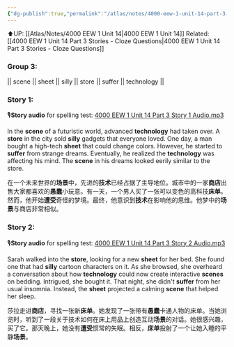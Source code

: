 ```yaml
---
{"dg-publish":true,"permalink":"/atlas/notes/4000-eew-1-unit-14-part-3-stories/","noteIcon":""}
---
```


⬆️UP: [[Atlas/Notes/4000 EEW 1 Unit 14\|4000 EEW 1 Unit 14]]
Related: [[4000 EEW 1 Unit 14 Part 3 Stories - Cloze Questions\|4000 EEW 1 Unit 14 Part 3 Stories - Cloze Questions]]
### Group 3:
|| scene || sheet || silly || store || suffer || technology ||
### Story 1:
🎙️**Story audio** for spelling test: [4000 EEW 1 Unit 14 Part 3 Story 1 Audio.mp3](https://drive.google.com/file/d/1eArvAPkH6OwLPnGOhODnC-k7eA3xhvdf/view?usp=drive_link)

In the **scene** of a futuristic world, advanced **technology** had taken over. A **store** in the city sold **silly** gadgets that everyone loved. One day, a man bought a high-tech **sheet** that could change colors. However, he started to **suffer** from strange dreams. Eventually, he realized the **technology** was affecting his mind. The **scene** in his dreams looked eerily similar to the store.

在一个未来世界的**场景**中，先进的**技术**已经占据了主导地位。城市中的一家**商店**出售大家都喜欢的**愚蠢**小玩意。有一天，一个男人买了一张可以变色的高科技**床单**。然而，他开始**遭受**奇怪的梦境。最终，他意识到**技术**在影响他的思维。他梦中的**场景**与商店非常相似。
### Story 2:
🎙️**Story audio** for spelling test: [4000 EEW 1 Unit 14 Part 3 Story 2 Audio.mp3](https://drive.google.com/file/d/1WqdDRT2XG-mdt1yY9YJUjSXPjGycLwtx/view?usp=drive_link)

Sarah walked into the **store**, looking for a new **sheet** for her bed. She found one that had **silly** cartoon characters on it. As she browsed, she overheard a conversation about how **technology** could now create interactive **scenes** on bedding. Intrigued, she bought it. That night, she didn't **suffer** from her usual insomnia. Instead, the **sheet** projected a calming **scene** that helped her sleep.

莎拉走进**商店**，寻找一张新**床单**。她发现了一张带有**愚蠢**卡通人物的床单。当她浏览时，听到了一段关于技术如何在床上用品上创造互动**场景**的对话。她很感兴趣，买了它。那天晚上，她没有**遭受**惯常的失眠。相反，**床单**投射了一个让她入睡的平静**场景**。